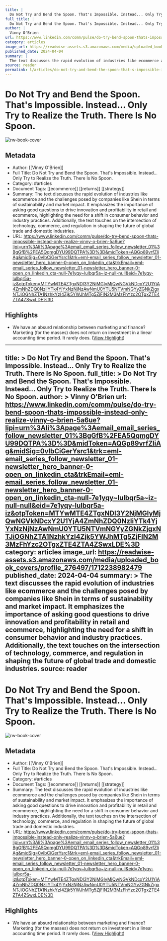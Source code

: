 ```yaml
---
title: |
  Do Not Try and Bend the Spoon. That's Impossible. Instead... Only Try to Realize the Truth. There Is No Spoon.
full_title: |
  Do Not Try and Bend the Spoon. That's Impossible. Instead... Only Try to Realize the Truth. There Is No Spoon.
author: |
  Vinny O'Brien
url: https://www.linkedin.com/comm/pulse/do-try-bend-spoon-thats-impossible-instead-only-realize-vinny-o-brien-5a6ue?lipi=urn%3Ali%3Apage%3Aemail_email_series_follow_newsletter_01%3BgGfB%2FEA5QqmgDYU99DQTPA%3D%3D&midToken=AQGp89vrfZliAg&midSig=0vlbCiGerYsrc1&trk=eml-email_series_follow_newsletter_01-newsletter_hero_banner-0-open_on_linkedin_cta&trkEmail=eml-email_series_follow_newsletter_01-newsletter_hero_banner-0-open_on_linkedin_cta-null-7e1yqy~lulbqr5a~iz-null-null&eid=7e1yqy-lulbqr5a-iz&otpToken=MTYwMTE4ZTgxNDI3Y2NjMGIyMjQwNGVkNDcxY2U1YjA4ZmNhZDQ0NzliYTk4YjYxNzNjNzAwNmU0YTU5NTVmNGYyZGNkZjgxNTJiOGNhZTA1NzhkYzI4Zjk5YWJhMTg5ZjFlN2M3MzFhYzc2OTgxZTE4ZTA4ZSwxLDE%3D
category: articles
image_url: https://readwise-assets.s3.amazonaws.com/media/uploaded_book_covers/profile_276497/1712238982479
published_date: 2024-04-04
summary: |
  The text discusses the rapid evolution of industries like ecommerce and the challenges posed by companies like Shein in terms of sustainability and market impact. It emphasizes the importance of asking good questions to drive innovation and profitability in retail and ecommerce, highlighting the need for a shift in consumer behavior and industry practices. Additionally, the text touches on the intersection of technology, commerce, and regulation in shaping the future of global trade and domestic industries.
source: reader
permalink: l/articles/do-not-try-and-bend-the-spoon-that-s-impossible-instead-only-try-to-realize-the-truth-there
---
```

# Do Not Try and Bend the Spoon. That's Impossible. Instead... Only Try to Realize the Truth. There Is No Spoon.

![rw-book-cover](https://readwise-assets.s3.amazonaws.com/media/uploaded_book_covers/profile_276497/1712238982479)

## Metadata
- Author: [[Vinny O'Brien]]
- Full Title: Do Not Try and Bend the Spoon. That's Impossible. Instead... Only Try to Realize the Truth. There Is No Spoon.
- Category: #articles
- Document Tags: [[ecommerce]] [[returns]] [[strategy]] 
- Summary: The text discusses the rapid evolution of industries like ecommerce and the challenges posed by companies like Shein in terms of sustainability and market impact. It emphasizes the importance of asking good questions to drive innovation and profitability in retail and ecommerce, highlighting the need for a shift in consumer behavior and industry practices. Additionally, the text touches on the intersection of technology, commerce, and regulation in shaping the future of global trade and domestic industries.
- URL: https://www.linkedin.com/comm/pulse/do-try-bend-spoon-thats-impossible-instead-only-realize-vinny-o-brien-5a6ue?lipi=urn%3Ali%3Apage%3Aemail_email_series_follow_newsletter_01%3BgGfB%2FEA5QqmgDYU99DQTPA%3D%3D&midToken=AQGp89vrfZliAg&midSig=0vlbCiGerYsrc1&trk=eml-email_series_follow_newsletter_01-newsletter_hero_banner-0-open_on_linkedin_cta&trkEmail=eml-email_series_follow_newsletter_01-newsletter_hero_banner-0-open_on_linkedin_cta-null-7e1yqy~lulbqr5a~iz-null-null&eid=7e1yqy-lulbqr5a-iz&otpToken=MTYwMTE4ZTgxNDI3Y2NjMGIyMjQwNGVkNDcxY2U1YjA4ZmNhZDQ0NzliYTk4YjYxNzNjNzAwNmU0YTU5NTVmNGYyZGNkZjgxNTJiOGNhZTA1NzhkYzI4Zjk5YWJhMTg5ZjFlN2M3MzFhYzc2OTgxZTE4ZTA4ZSwxLDE%3D

## Highlights
- We have an absurd relationship between marketing and finance? Marketing (for the masses) does not return on investment in a linear accounting time period. It rarely does. ([View Highlight](https://read.readwise.io/read/01hz21mdm048pgq2g2ps2sqkzk))


---
title: >
  Do Not Try and Bend the Spoon. That's Impossible. Instead... Only Try to Realize the Truth. There Is No Spoon.
full_title: >
  Do Not Try and Bend the Spoon. That's Impossible. Instead... Only Try to Realize the Truth. There Is No Spoon.
author: >
  Vinny O'Brien
url: https://www.linkedin.com/comm/pulse/do-try-bend-spoon-thats-impossible-instead-only-realize-vinny-o-brien-5a6ue?lipi=urn%3Ali%3Apage%3Aemail_email_series_follow_newsletter_01%3BgGfB%2FEA5QqmgDYU99DQTPA%3D%3D&midToken=AQGp89vrfZliAg&midSig=0vlbCiGerYsrc1&trk=eml-email_series_follow_newsletter_01-newsletter_hero_banner-0-open_on_linkedin_cta&trkEmail=eml-email_series_follow_newsletter_01-newsletter_hero_banner-0-open_on_linkedin_cta-null-7e1yqy~lulbqr5a~iz-null-null&eid=7e1yqy-lulbqr5a-iz&otpToken=MTYwMTE4ZTgxNDI3Y2NjMGIyMjQwNGVkNDcxY2U1YjA4ZmNhZDQ0NzliYTk4YjYxNzNjNzAwNmU0YTU5NTVmNGYyZGNkZjgxNTJiOGNhZTA1NzhkYzI4Zjk5YWJhMTg5ZjFlN2M3MzFhYzc2OTgxZTE4ZTA4ZSwxLDE%3D
category: articles
image_url: https://readwise-assets.s3.amazonaws.com/media/uploaded_book_covers/profile_276497/1712238982479
published_date: 2024-04-04
summary: >
  The text discusses the rapid evolution of industries like ecommerce and the challenges posed by companies like Shein in terms of sustainability and market impact. It emphasizes the importance of asking good questions to drive innovation and profitability in retail and ecommerce, highlighting the need for a shift in consumer behavior and industry practices. Additionally, the text touches on the intersection of technology, commerce, and regulation in shaping the future of global trade and domestic industries.
source: reader
---
# Do Not Try and Bend the Spoon. That's Impossible. Instead... Only Try to Realize the Truth. There Is No Spoon.

![rw-book-cover](https://readwise-assets.s3.amazonaws.com/media/uploaded_book_covers/profile_276497/1712238982479)

## Metadata
- Author: [[Vinny O'Brien]]
- Full Title: Do Not Try and Bend the Spoon. That's Impossible. Instead... Only Try to Realize the Truth. There Is No Spoon.
- Category: #articles
- Document Tags: [[ecommerce]] [[returns]] [[strategy]] 
- Summary: The text discusses the rapid evolution of industries like ecommerce and the challenges posed by companies like Shein in terms of sustainability and market impact. It emphasizes the importance of asking good questions to drive innovation and profitability in retail and ecommerce, highlighting the need for a shift in consumer behavior and industry practices. Additionally, the text touches on the intersection of technology, commerce, and regulation in shaping the future of global trade and domestic industries.
- URL: https://www.linkedin.com/comm/pulse/do-try-bend-spoon-thats-impossible-instead-only-realize-vinny-o-brien-5a6ue?lipi=urn%3Ali%3Apage%3Aemail_email_series_follow_newsletter_01%3BgGfB%2FEA5QqmgDYU99DQTPA%3D%3D&midToken=AQGp89vrfZliAg&midSig=0vlbCiGerYsrc1&trk=eml-email_series_follow_newsletter_01-newsletter_hero_banner-0-open_on_linkedin_cta&trkEmail=eml-email_series_follow_newsletter_01-newsletter_hero_banner-0-open_on_linkedin_cta-null-7e1yqy~lulbqr5a~iz-null-null&eid=7e1yqy-lulbqr5a-iz&otpToken=MTYwMTE4ZTgxNDI3Y2NjMGIyMjQwNGVkNDcxY2U1YjA4ZmNhZDQ0NzliYTk4YjYxNzNjNzAwNmU0YTU5NTVmNGYyZGNkZjgxNTJiOGNhZTA1NzhkYzI4Zjk5YWJhMTg5ZjFlN2M3MzFhYzc2OTgxZTE4ZTA4ZSwxLDE%3D

## Highlights
- We have an absurd relationship between marketing and finance? Marketing (for the masses) does not return on investment in a linear accounting time period. It rarely does. ([View Highlight](https://read.readwise.io/read/01hz21mdm048pgq2g2ps2sqkzk))


